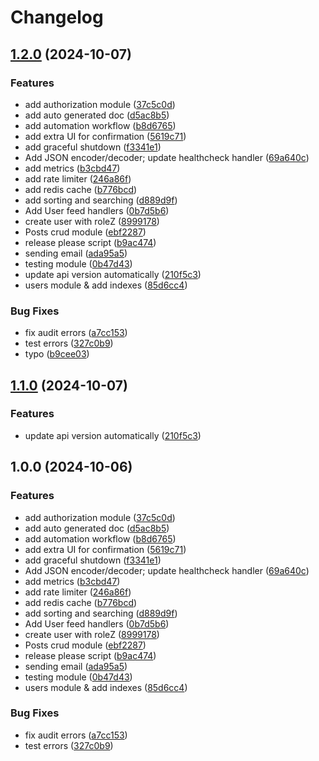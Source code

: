 # Changelog

## [1.2.0](https://github.com/minhnghia2k3/GOssage/compare/v1.1.0...v1.2.0) (2024-10-07)


### Features

* add authorization module ([37c5c0d](https://github.com/minhnghia2k3/GOssage/commit/37c5c0df86525f9da052ff1290b8c14139829620))
* add auto generated doc ([d5ac8b5](https://github.com/minhnghia2k3/GOssage/commit/d5ac8b582149a6e1618d3c3056e8304190a1d5b2))
* add automation workflow ([b8d6765](https://github.com/minhnghia2k3/GOssage/commit/b8d676516f1beea27fa2ee41a3901b47bd423699))
* add extra UI for confirmation ([5619c71](https://github.com/minhnghia2k3/GOssage/commit/5619c71f1e6c3f06959f1eb1af9acf3823d7ff7c))
* add graceful shutdown ([f3341e1](https://github.com/minhnghia2k3/GOssage/commit/f3341e11a48ed7052a5e8b54a7db9d9478474864))
* Add JSON encoder/decoder; update healthcheck handler ([69a640c](https://github.com/minhnghia2k3/GOssage/commit/69a640c62c6166faa3571400150830014564936d))
* add metrics ([b3cbd47](https://github.com/minhnghia2k3/GOssage/commit/b3cbd47ec6140cff0035f6e40271cd577ea64236))
* add rate limiter ([246a86f](https://github.com/minhnghia2k3/GOssage/commit/246a86f225591ac26f06ccc02d5e90ac756a809f))
* add redis cache ([b776bcd](https://github.com/minhnghia2k3/GOssage/commit/b776bcd7bc8ee90766c48b26b19849139c42f5f0))
* add sorting and searching ([d889d9f](https://github.com/minhnghia2k3/GOssage/commit/d889d9fc526dfe7ced9dca2db519e61badcb9a34))
* Add User feed handlers ([0b7d5b6](https://github.com/minhnghia2k3/GOssage/commit/0b7d5b6e9d34964ec37a477cf2c391e04694cb7a))
* create user with roleZ ([8999178](https://github.com/minhnghia2k3/GOssage/commit/89991787194bf1f5a14e754a169ceda69841e3fd))
* Posts crud module ([ebf2287](https://github.com/minhnghia2k3/GOssage/commit/ebf2287f5837fb1c8cc4dff470b1f73a9deabcac))
* release please script ([b9ac474](https://github.com/minhnghia2k3/GOssage/commit/b9ac474e11879967a9b82da00cda55e65d9ee8d9))
* sending email ([ada95a5](https://github.com/minhnghia2k3/GOssage/commit/ada95a54196301b362b83437a8987c8f5b601fb8))
* testing module ([0b47d43](https://github.com/minhnghia2k3/GOssage/commit/0b47d433ddeace7dc715d22a7ac053c8ba7e32bb))
* update api version automatically ([210f5c3](https://github.com/minhnghia2k3/GOssage/commit/210f5c3e64f8fb0eb9e0aec11821819f622210c3))
* users module & add indexes ([85d6cc4](https://github.com/minhnghia2k3/GOssage/commit/85d6cc46786f7ad0749949fc0436ca74ddd0b58a))


### Bug Fixes

* fix audit errors ([a7cc153](https://github.com/minhnghia2k3/GOssage/commit/a7cc1536f29b36681c7eac229b5a3ca0e09a95ae))
* test errors ([327c0b9](https://github.com/minhnghia2k3/GOssage/commit/327c0b9f8feb906d1cd097aebd787289791575c5))
* typo ([b9cee03](https://github.com/minhnghia2k3/GOssage/commit/b9cee037a51803106361e11026ddbed6e51034e7))

## [1.1.0](https://github.com/minhnghia2k3/GOssage/compare/v1.0.0...v1.1.0) (2024-10-07)


### Features

* update api version automatically ([210f5c3](https://github.com/minhnghia2k3/GOssage/commit/210f5c3e64f8fb0eb9e0aec11821819f622210c3))

## 1.0.0 (2024-10-06)


### Features

* add authorization module ([37c5c0d](https://github.com/minhnghia2k3/GOssage/commit/37c5c0df86525f9da052ff1290b8c14139829620))
* add auto generated doc ([d5ac8b5](https://github.com/minhnghia2k3/GOssage/commit/d5ac8b582149a6e1618d3c3056e8304190a1d5b2))
* add automation workflow ([b8d6765](https://github.com/minhnghia2k3/GOssage/commit/b8d676516f1beea27fa2ee41a3901b47bd423699))
* add extra UI for confirmation ([5619c71](https://github.com/minhnghia2k3/GOssage/commit/5619c71f1e6c3f06959f1eb1af9acf3823d7ff7c))
* add graceful shutdown ([f3341e1](https://github.com/minhnghia2k3/GOssage/commit/f3341e11a48ed7052a5e8b54a7db9d9478474864))
* Add JSON encoder/decoder; update healthcheck handler ([69a640c](https://github.com/minhnghia2k3/GOssage/commit/69a640c62c6166faa3571400150830014564936d))
* add metrics ([b3cbd47](https://github.com/minhnghia2k3/GOssage/commit/b3cbd47ec6140cff0035f6e40271cd577ea64236))
* add rate limiter ([246a86f](https://github.com/minhnghia2k3/GOssage/commit/246a86f225591ac26f06ccc02d5e90ac756a809f))
* add redis cache ([b776bcd](https://github.com/minhnghia2k3/GOssage/commit/b776bcd7bc8ee90766c48b26b19849139c42f5f0))
* add sorting and searching ([d889d9f](https://github.com/minhnghia2k3/GOssage/commit/d889d9fc526dfe7ced9dca2db519e61badcb9a34))
* Add User feed handlers ([0b7d5b6](https://github.com/minhnghia2k3/GOssage/commit/0b7d5b6e9d34964ec37a477cf2c391e04694cb7a))
* create user with roleZ ([8999178](https://github.com/minhnghia2k3/GOssage/commit/89991787194bf1f5a14e754a169ceda69841e3fd))
* Posts crud module ([ebf2287](https://github.com/minhnghia2k3/GOssage/commit/ebf2287f5837fb1c8cc4dff470b1f73a9deabcac))
* release please script ([b9ac474](https://github.com/minhnghia2k3/GOssage/commit/b9ac474e11879967a9b82da00cda55e65d9ee8d9))
* sending email ([ada95a5](https://github.com/minhnghia2k3/GOssage/commit/ada95a54196301b362b83437a8987c8f5b601fb8))
* testing module ([0b47d43](https://github.com/minhnghia2k3/GOssage/commit/0b47d433ddeace7dc715d22a7ac053c8ba7e32bb))
* users module & add indexes ([85d6cc4](https://github.com/minhnghia2k3/GOssage/commit/85d6cc46786f7ad0749949fc0436ca74ddd0b58a))


### Bug Fixes

* fix audit errors ([a7cc153](https://github.com/minhnghia2k3/GOssage/commit/a7cc1536f29b36681c7eac229b5a3ca0e09a95ae))
* test errors ([327c0b9](https://github.com/minhnghia2k3/GOssage/commit/327c0b9f8feb906d1cd097aebd787289791575c5))
